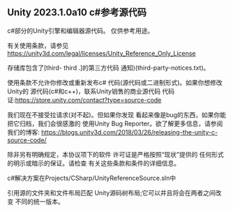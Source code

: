 ## Unity 2023.1.0a10 c#参考源代码

c#部分的Unity引擎和编辑器源代码。
仅供参考用途。

有关使用条款，请参见
https://unity3d.com/legal/licenses/Unity_Reference_Only_License

存储库包含了[third- third .]的第三方代码
通知)(third-party-notices.txt)。

使用条款不允许你修改或重新发布c#
代码(源代码或二进制形式)。如果你想修改Unity的
源代码(c#和c++)，联系Unity销售的商业源代码
代码证:https://store.unity.com/contact?type=source-code

我们现在不接受拉请求(对不起)。但如果你发现
看起来像是bug的东西，如果你能把它归档，我们会很感激的
使用Unity Bug Reporter。欲了解更多信息，请参阅我们的博客:
https://blogs.unity3d.com/2018/03/26/releasing-the-unity-c-source-code/

除非另有明确规定，本协议项下的软件
许可证是严格按照“现状”提供的
任何形式的明示或暗示的保证。请检查
有关这些条款和条件的详细信息。

c#解决方案在Projects/CSharp/UnityReferenceSource.sln中

引用源的文件夹和文件布局匹配
Unity源码树布局;它可以并且将会在两者之间改变
不同的统一版本。

